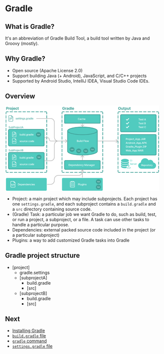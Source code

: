 # Gradle

## What is Gradle?

It's an abbreviation of Gradle Build Tool, a build tool written by Java and Groovy (mostly).

## Why Gradle?

- Open source (Apache License 2.0)
- Support building Java (+ Android), JavaScript, and C/C++ projects
- Supported by Android Studio, IntelliJ IDEA, Visual Studio Code IDEs.

## Overview

![](overview.png)

- Project: a main project which may include subprojects. Each project has one `settings.gradle`, and each subproject contains a `build.gradle` and a `src` directory containing source code.
- (Gradle) Task: a particular job we want Gradle to do, such as build, test, or run a project, a subproject, or a file. A task can use other tasks to handle a particular purpose.
- Dependencies: external packed source code included in the project (or a particular subproject)
- Plugins: a way to add customized Gradle tasks into Gradle

## Gradle project structure

- [project]
  - gradle.settings
  - [subprojectA]
    - build.gradle
    - [src]
  - [subprojectB]
    - build.gradle
    - [src]

## Next

- [Installing Gradle](install/README.md)
- [`build.gradle` file](build-gradle.md)
- [`gradle` command](gradle-command.md)
- [`settings.gradle` file](settings-gradle.md)
